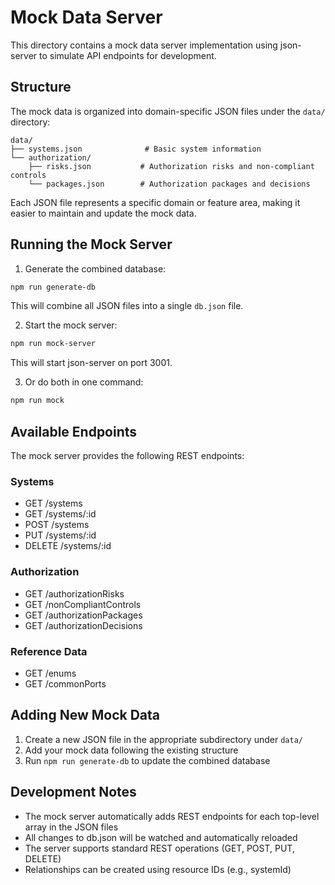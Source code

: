 # Mock Data Server

This directory contains a mock data server implementation using json-server to simulate API endpoints for development.

## Structure

The mock data is organized into domain-specific JSON files under the `data/` directory:

```
data/
├── systems.json              # Basic system information
└── authorization/
    ├── risks.json           # Authorization risks and non-compliant controls
    └── packages.json        # Authorization packages and decisions
```

Each JSON file represents a specific domain or feature area, making it easier to maintain and update the mock data.

## Running the Mock Server

1. Generate the combined database:
```bash
npm run generate-db
```
This will combine all JSON files into a single `db.json` file.

2. Start the mock server:
```bash
npm run mock-server
```
This will start json-server on port 3001.

3. Or do both in one command:
```bash
npm run mock
```

## Available Endpoints

The mock server provides the following REST endpoints:

### Systems
- GET    /systems
- GET    /systems/:id
- POST   /systems
- PUT    /systems/:id
- DELETE /systems/:id

### Authorization
- GET    /authorizationRisks
- GET    /nonCompliantControls
- GET    /authorizationPackages
- GET    /authorizationDecisions

### Reference Data
- GET    /enums
- GET    /commonPorts

## Adding New Mock Data

1. Create a new JSON file in the appropriate subdirectory under `data/`
2. Add your mock data following the existing structure
3. Run `npm run generate-db` to update the combined database

## Development Notes

- The mock server automatically adds REST endpoints for each top-level array in the JSON files
- All changes to db.json will be watched and automatically reloaded
- The server supports standard REST operations (GET, POST, PUT, DELETE)
- Relationships can be created using resource IDs (e.g., systemId)